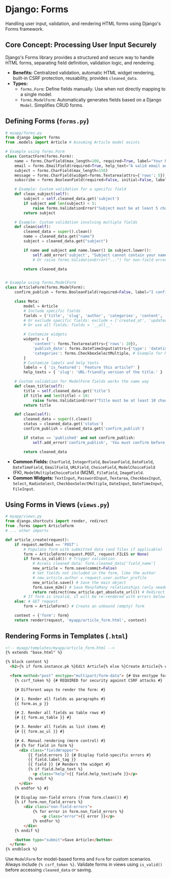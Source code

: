 # Django: Forms

Handling user input, validation, and rendering HTML forms using Django's Forms framework.

## Core Concept: Processing User Input Securely

Django's Forms library provides a structured and secure way to handle HTML forms, separating field definition, validation logic, and rendering.

*   **Benefits:** Centralized validation, automatic HTML widget rendering, built-in CSRF protection, reusability, provides `cleaned_data`.
*   **Types:**
    *   `forms.Form`: Define fields manually. Use when not directly mapping to a single model.
    *   `forms.ModelForm`: Automatically generates fields based on a Django `Model`. Simplifies CRUD forms.

## Defining Forms (`forms.py`)

```python
# myapp/forms.py
from django import forms
from .models import Article # Assuming Article model exists

# Example using forms.Form
class ContactForm(forms.Form):
    name = forms.CharField(max_length=100, required=True, label="Your Name")
    email = forms.EmailField(required=True, help_text="A valid email address.")
    subject = forms.CharField(max_length=150)
    message = forms.CharField(widget=forms.Textarea(attrs={'rows': 5}), required=True)
    subscribe = forms.BooleanField(required=False, initial=False, label="Subscribe to newsletter?")

    # Example: Custom validation for a specific field
    def clean_subject(self):
        subject = self.cleaned_data.get('subject')
        if subject and len(subject) < 5:
            raise forms.ValidationError("Subject must be at least 5 characters long.")
        return subject

    # Example: Custom validation involving multiple fields
    def clean(self):
        cleaned_data = super().clean()
        name = cleaned_data.get("name")
        subject = cleaned_data.get("subject")

        if name and subject and name.lower() in subject.lower():
            self.add_error('subject', "Subject cannot contain your name.")
            # Or raise forms.ValidationError("...") for non-field error

        return cleaned_data


# Example using forms.ModelForm
class ArticleForm(forms.ModelForm):
    confirm_publish = forms.BooleanField(required=False, label="I confirm this is ready to publish")

    class Meta:
        model = Article
        # Include specific fields
        fields = ['title', 'slug', 'author', 'categories', 'content', 'status', 'is_featured', 'publish_date']
        # Or exclude specific fields: exclude = ['created_at', 'updated_at']
        # Or use all fields: fields = '__all__'

        # Customize widgets
        widgets = {
            'content': forms.Textarea(attrs={'rows': 10}),
            'publish_date': forms.DateTimeInput(attrs={'type': 'datetime-local'}),
            'categories': forms.CheckboxSelectMultiple, # Example for ManyToMany
        }
        # Customize labels and help texts
        labels = { 'is_featured': 'Feature this article?' }
        help_texts = { 'slug': 'URL-friendly version of the title.' }

    # Custom validation for ModelForm fields works the same way
    def clean_title(self):
        title = self.cleaned_data.get('title')
        if title and len(title) < 10:
            raise forms.ValidationError("Title must be at least 10 characters long.")
        return title

    def clean(self):
        cleaned_data = super().clean()
        status = cleaned_data.get('status')
        confirm_publish = cleaned_data.get('confirm_publish')

        if status == 'published' and not confirm_publish:
            self.add_error('confirm_publish', 'You must confirm before publishing.')

        return cleaned_data

```

*   **Common Fields:** `CharField`, `IntegerField`, `BooleanField`, `DateField`, `DateTimeField`, `EmailField`, `URLField`, `ChoiceField`, `ModelChoiceField` (FK), `ModelMultipleChoiceField` (M2M), `FileField`, `ImageField`.
*   **Common Widgets:** `TextInput`, `PasswordInput`, `Textarea`, `CheckboxInput`, `Select`, `RadioSelect`, `CheckboxSelectMultiple`, `DateInput`, `DateTimeInput`, `FileInput`.

## Using Forms in Views (`views.py`)

```python
# myapp/views.py
from django.shortcuts import render, redirect
from .forms import ArticleForm
# ... other imports

def article_create(request):
    if request.method == 'POST':
        # Populate form with submitted data (and files if applicable)
        form = ArticleForm(request.POST, request.FILES or None)
        if form.is_valid(): # Trigger validation
            # Access cleaned data: form.cleaned_data['field_name']
            new_article = form.save(commit=False)
            # Set fields not included in the form, like the author
            # new_article.author = request.user.author_profile
            new_article.save() # Save the main object
            form.save_m2m() # Save ManyToMany relationships (only needed for ModelForm with commit=False)
            return redirect(new_article.get_absolute_url()) # Redirect after successful POST
        # If form is invalid, it will be re-rendered with errors below
    else: # GET request
        form = ArticleForm() # Create an unbound (empty) form

    context = {'form': form}
    return render(request, 'myapp/article_form.html', context)
```

## Rendering Forms in Templates (`.html`)

```html
<!-- myapp/templates/myapp/article_form.html -->
{% extends "base.html" %}

{% block content %}
  <h2>{% if form.instance.pk %}Edit Article{% else %}Create Article{% endif %}</h2>

  <form method="post" enctype="multipart/form-data"> {# Use enctype for file uploads #}
    {% csrf_token %} {# REQUIRED for security against CSRF attacks #}

    {# Different ways to render the form: #}

    {# 1. Render all fields as paragraphs #}
    {{ form.as_p }}

    {# 2. Render all fields as table rows #}
    {# {{ form.as_table }} #}

    {# 3. Render all fields as list items #}
    {# {{ form.as_ul }} #}

    {# 4. Manual rendering (more control) #}
    {# {% for field in form %}
      <div class="fieldWrapper">
          {{ field.errors }} {# Display field-specific errors #}
          {{ field.label_tag }}
          {{ field }} {# Renders the widget #}
          {% if field.help_text %}
            <p class="help">{{ field.help_text|safe }}</p>
          {% endif %}
      </div>
    {% endfor %} #}

    {# Display non-field errors (from form.clean()) #}
    {% if form.non_field_errors %}
        <div class="non-field-errors">
            {% for error in form.non_field_errors %}
                <p class="error">{{ error }}</p>
            {% endfor %}
        </div>
    {% endif %}

    <button type="submit">Save Article</button>
  </form>
{% endblock %}
```

Use `ModelForm` for model-based forms and `Form` for custom scenarios. Always include `{% csrf_token %}`. Validate forms in views using `is_valid()` before accessing `cleaned_data` or saving.